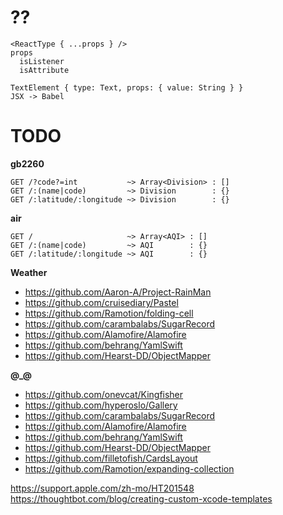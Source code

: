 # ??

```
<ReactType { ...props } />
props
  isListener
  isAttribute

TextElement { type: Text, props: { value: String } }
JSX -> Babel
```

# TODO

**gb2260**

```
GET /?code?=int           ~> Array<Division> : []
GET /:(name|code)         ~> Division        : {}
GET /:latitude/:longitude ~> Division        : {}
```

**air**

```
GET /                     ~> Array<AQI> : []
GET /:(name|code)         ~> AQI        : {}
GET /:latitude/:longitude ~> AQI        : {}
```

**Weather**

* https://github.com/Aaron-A/Project-RainMan
* https://github.com/cruisediary/Pastel
* https://github.com/Ramotion/folding-cell
* https://github.com/carambalabs/SugarRecord
* https://github.com/Alamofire/Alamofire
* https://github.com/behrang/YamlSwift
* https://github.com/Hearst-DD/ObjectMapper

**@_@**

* https://github.com/onevcat/Kingfisher
* https://github.com/hyperoslo/Gallery
* https://github.com/carambalabs/SugarRecord
* https://github.com/Alamofire/Alamofire
* https://github.com/behrang/YamlSwift
* https://github.com/Hearst-DD/ObjectMapper
* https://github.com/filletofish/CardsLayout
* https://github.com/Ramotion/expanding-collection

https://support.apple.com/zh-mo/HT201548
https://thoughtbot.com/blog/creating-custom-xcode-templates
